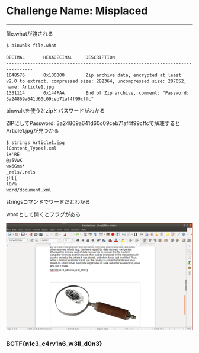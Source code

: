 # Challenge Name: Misplaced

***
file.whatが渡される
~~~
$ binwalk file.what 

DECIMAL       HEXADECIMAL     DESCRIPTION
--------------------------------------------------------------------------------
1048576       0x100000        Zip archive data, encrypted at least v2.0 to extract, compressed size: 282364, uncompressed size: 287052, name: Article1.jpg
1331114       0x144FAA        End of Zip archive, comment: "Password: 3a24869a641d60c09ceb71af4f99cffc"
~~~
binwalkを使うとzipとパスワードがわかる

ZIPにしてPassword: 3a24869a641d60c09ceb71af4f99cffcで解凍するとArticle1.jpgが見つかる
~~~
$ strings Article1.jpg 
[Content_Types].xml 
1+'RE
@;5VwK
wx6Gms*
_rels/.rels 
jH[{
l0/%
word/document.xml
~~~
stringsコマンドでワードだとわかる

wordとして開くとフラグがある

![aa](https://github.com/xn16h7/CTF/blob/master/img/writeup3.png)

### BCTF{n1c3_c4rv1n6_w3ll_d0n3}
